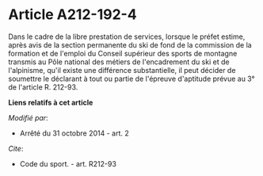 # Article A212-192-4

Dans le cadre de la libre prestation de services, lorsque le préfet estime, après avis de la section permanente du ski de
fond de la commission de la formation et de l'emploi du Conseil supérieur des sports de montagne transmis au Pôle national
des métiers de l'encadrement du ski et de l'alpinisme, qu'il existe une différence substantielle, il peut décider de
soumettre le déclarant à tout ou partie de l'épreuve d'aptitude prévue au 3° de l'article R. 212-93.

**Liens relatifs à cet article**

_Modifié par_:

  - Arrêté du 31 octobre 2014 - art. 2

_Cite_:

  - Code du sport. - art. R212-93
